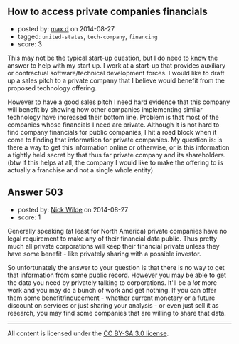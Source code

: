 ## How to access private companies financials

- posted by: [max d](https://stackexchange.com/users/1614467/max-d) on 2014-08-27
- tagged: `united-states`, `tech-company`, `financing`
- score: 3

This may not be the typical start-up question, but I do need to know the answer to help with my start up. I work at a start-up that provides auxiliary or contractual software/technical development forces. I would like to draft up a sales pitch to a private company that I believe would benefit from the proposed technology offering.

However to have a good sales pitch I need hard evidence that this company will benefit by showing how other companies implementing similar technology have increased their bottom line. Problem is that most of the companies whose financials I need are private. Although it is not hard to find company financials for public companies, I hit a road block when it come to finding that information for private companies. My question is: is there a way to get this information online or otherwise, or is this information a tightly held secret by that thus far private company and its shareholders. (btw if this helps at all, the company I would like to make the offering to is actually a franchise and not a single whole entity)


## Answer 503

- posted by: [Nick Wilde](https://stackexchange.com/users/454046/nick-wilde) on 2014-08-27
- score: 1

Generally speaking (at least for North America) private companies have no legal requirement to make any of their financial data public. Thus pretty much all private corporations will keep their financial private unless they have some benefit - like privately sharing with a possible investor.

So unfortunately the answer to your question is that there is no way to get that information from some public record. However you may be able to get the data you need by privately talking to corporations. It'll be a *lot* more work and you may do a bunch of work and get nothing. If you can offer them some benefit/inducement - whether current monetary or a future discount on services or just sharing your analysis - or even just sell it as research, you may find some companies that are willing to share that data. 



---

All content is licensed under the [CC BY-SA 3.0 license](https://creativecommons.org/licenses/by-sa/3.0/).
